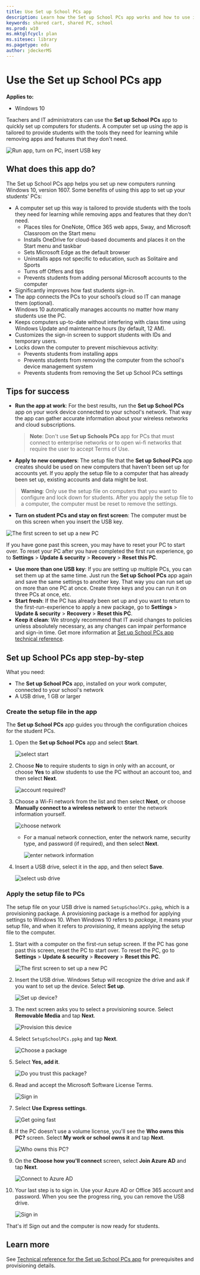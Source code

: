 ```yaml
---
title: Use Set up School PCs app
description: Learn how the Set up School PCs app works and how to use it.
keywords: shared cart, shared PC, school
ms.prod: w10
ms.mktglfcycl: plan
ms.sitesec: library
ms.pagetype: edu
author: jdeckerMS
---
```


# Use the Set up School PCs app 
**Applies to:**

-   Windows 10   



Teachers and IT administrators can use the **Set up School PCs** app to quickly set up computers for students. A computer set up using the app is tailored to provide students with the tools they need for learning while removing apps and features that they don't need.

![Run app, turn on PC, insert USB key](images/app1.jpg)

## What does this app do?

The Set up School PCs app helps you set up new computers running Windows 10, version 1607. Some benefits of using this app to set up your students' PCs:
* A computer set up this way is tailored to provide students with the tools they need for learning while removing apps and features that they don't need. 
    * Places tiles for OneNote, Office 365 web apps, Sway, and Microsoft Classroom on the Start menu
    * Installs OneDrive for cloud-based documents and places it on the Start menu and taskbar 
    * Sets Microsoft Edge as the default browser
    * Uninstalls apps not specific to education, such as Solitaire and Sports
    * Turns off Offers and tips
    * Prevents students from adding personal Microsoft accounts to the computer
* Significantly improves how fast students sign-in.
* The app connects the PCs to your school’s cloud so IT can manage them (optional).
* Windows 10 automatically manages accounts no matter how many students use the PC.
* Keeps computers up-to-date without interfering with class time using Windows Update and maintenance hours (by default, 12 AM).
* Customizes the sign-in screen to support students with IDs and temporary users.
* Locks down the computer to prevent mischievous activity:
    * Prevents students from installing apps
    * Prevents students from removing the computer from the school's device management system
    * Prevents students from removing the Set up School PCs settings


## Tips for success

* **Run the app at work**: For the best results, run the **Set up School PCs** app on your work device connected to your school's network. That way the app can gather accurate information about your wireless networks and cloud subscriptions.
    > **Note**: Don't use **Set up Schools PCs** app for PCs that must connect to enterprise networks or to open wi-fi networks that require the user to accept Terms of Use.
* **Apply to new computers**: The setup file that the **Set up School PCs** app creates should be used on new computers that haven't been set up for accounts yet. If you apply the setup file to a computer that has already been set up, existing accounts and data might be lost.
> **Warning**: Only use the setup file on computers that you want to configure and lock down for students. After you apply the setup file to a computer, the computer must be reset to remove the settings.
* **Turn on student PCs and stay on first screen**: The computer must be on this screen when you insert the USB key.

![The first screen to set up a new PC](images/oobe.jpg)

If you have gone past this screen, you may have to reset your PC to start over.  To reset your PC after you have completed the first run experience, go to **Settings** > **Update & security** > **Recovery** > **Reset this PC**.
* **Use more than one USB key**: If you are setting up multiple PCs, you can set them up at the same time.  Just run the **Set up School PCs** app again and save the same settings to another key. That way you can run set up on more than one PC at once.  Create three keys and you can run it on three PCs at once, etc. 
* **Start fresh**: If the PC has already been set up and you want to return to the first-run-experience to apply a new package, go to **Settings** > **Update & security** > **Recovery** > **Reset this PC**.
* **Keep it clean**:  We strongly recommend that IT avoid changes to policies unless absolutely necessary, as any changes can impair performance and sign-in time. Get more information at [Set up School PCs app technical reference](set-up-school-pcs-technical.md).

## Set up School PCs app step-by-step

What you need:

- The **Set up School PCs** app, installed on your work computer, connected to your school's network
- A USB drive, 1 GB or larger

### Create the setup file in the app

The **Set up School PCs** app guides you through the configuration choices for the student PCs.

1. Open the **Set up School PCs** app and select **Start**.

    ![select start](images/app1.jpg)
    
2. Choose **No** to require students to sign in only with an account, or choose **Yes** to allow students to use the PC without an account too, and then select **Next**.

    ![account required?](images/setup-app-1-access.png)

3. Choose a Wi-Fi network from the list and then select **Next**, or choose **Manually connect to a wireless network** to enter the network information yourself.

    ![choose network](images/setup-app-1-wifi.png)

    - For a manual network connection, enter the network name, security type, and password (if required), and then select **Next**.
        
        ![enter network information](images/setup-app-1-wifi-manual.png)
    
4. Insert a USB drive, select it in the app, and then select **Save**.

    ![select usb drive](images/setup-app-1-usb.png)



### Apply the setup file to PCs

The setup file on your USB drive is named `SetupSchoolPCs.ppkg`, which is a provisioning package. A provisioning package is a method for applying settings to Windows 10. When Windows 10 refers to *package*, it means your setup file, and when it refers to *provisioning*, it means applying the setup file to the computer.

1. Start with a computer on the first-run setup screen. If the PC has gone past this screen, reset the PC to start over. To reset the PC, go to **Settings** > **Update & security** > **Recovery** > **Reset this PC**.

    ![The first screen to set up a new PC](images/oobe.jpg)

2. Insert the USB drive. Windows Setup will recognize the drive and ask if you want to set up the device. Select **Set up**.

    ![Set up device?](images/setupmsg.jpg)

3. The next screen asks you to select a provisioning source. Select **Removable Media** and tap **Next**.

    ![Provision this device](images/prov.jpg)
    
4. Select `SetupSchoolPCs.ppkg` and tap **Next**.

    ![Choose a package](images/choose-package.png)

5. Select **Yes, add it**.

    ![Do you trust this package?](images/trust-package.png)
    
6. Read and accept the Microsoft Software License Terms.  

    ![Sign in](images/license-terms.png)
    
7. Select **Use Express settings**.

    ![Get going fast](images/express-settings.png)

8. If the PC doesn't use a volume license, you'll see the **Who owns this PC?** screen. Select **My work or school owns it** and tap **Next**.

    ![Who owns this PC?](images/who-owns-pc.png)

9. On the **Choose how you'll connect** screen, select **Join Azure AD** and tap **Next**.

    ![Connect to Azure AD](images/connect-aad.png)

10. Your last step is to sign in. Use your Azure AD or Office 365 account and password. When you see the progress ring, you can remove the USB drive.

    ![Sign in](images/sign-in-prov.png)

    
That's it! Sign out and the computer is now ready for students.

## Learn more

See [Technical reference for the Set up School PCs app](set-up-school-pcs-technical.md) for prerequisites and provisioning details. 

